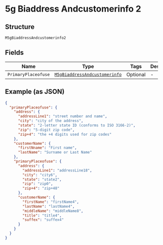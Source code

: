 
# 5g Biaddress Andcustomerinfo 2

## Structure

`M5gBiaddressAndcustomerinfo2`

## Fields

| Name | Type | Tags | Description |
|  --- | --- | --- | --- |
| `PrimaryPlaceofuse` | [`M5gBiaddressAndcustomerinfo`](../../doc/models/5g-biaddress-andcustomerinfo.md) | Optional | - |

## Example (as JSON)

```json
{
  "primaryPlaceofuse": {
    "address": {
      "addressLine1": "street number and name",
      "city": "city of the address",
      "state": "2-letter state ID (conforms to ISO 3166-2)",
      "zip": "5-digit zip code",
      "zip+4": "the +4 digits used for zip codes"
    },
    "customerName": {
      "firstNname": "First name",
      "lastName": "Surname or Last Name"
    },
    "primaryPlaceofuse": {
      "address": {
        "addressLine1": "addressLine18",
        "city": "city6",
        "state": "state2",
        "zip": "zip0",
        "zip+4": "zip+48"
      },
      "customerName": {
        "firstName": "firstName4",
        "lastName": "lastName4",
        "middleName": "middleName8",
        "title": "title4",
        "suffex": "suffex4"
      }
    }
  }
}
```

